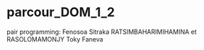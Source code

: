 # parcour_DOM_1_2
pair programming: Fenosoa Sitraka RATSIMBAHARIMIHAMINA et RASOLOMAMONJY Toky Faneva
